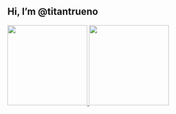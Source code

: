 ## Hi, I’m @titantrueno

<!---
titantrueno/titantrueno is a ✨ special ✨ repository because its `README.md` (this file) appears on your GitHub profile.
You can click the Preview link to take a look at your changes.
--->
<div>
  <a href="https://github.com/titantrueno">
  <img height="180em" src="https://github-readme-stats.vercel.app/api?username=titantrueno&show_icons=true&theme=nord") />
  <img height="180em" src="https://github-readme-stats.vercel.app/api/top-langs/?username=titantrueno&show_icons=true&theme=nord") /> 
</div>
